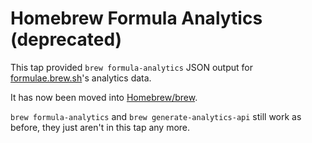 # Homebrew Formula Analytics (deprecated)

This tap provided `brew formula-analytics` JSON output for [formulae.brew.sh](https://formulae.brew.sh)'s analytics data.

It has now been moved into [Homebrew/brew](https://github.com/Homebrew/brew).

`brew formula-analytics` and `brew generate-analytics-api` still work as before, they just aren't in this tap any more.
